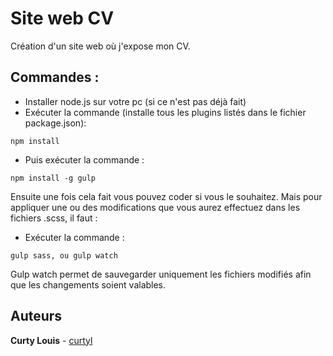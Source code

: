 # Site web CV

Création d'un site web où j'expose mon CV.

## Commandes :

* Installer node.js sur votre pc (si ce n'est pas déjà fait)
* Exécuter la commande (installe tous les plugins listés dans le fichier package.json):
```
npm install
```
* Puis exécuter la commande :
```
npm install -g gulp
```

Ensuite une fois cela fait vous pouvez coder si vous le souhaitez. Mais pour appliquer une ou des modifications que vous aurez effectuez dans les fichiers .scss, il faut :
* Exécuter la commande :
```
gulp sass, ou gulp watch
```
Gulp watch permet de sauvegarder uniquement les fichiers modifiés afin que les changements soient valables.
## Auteurs

**Curty Louis** - [curtyl](https://github.com/curtyl)
